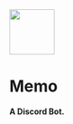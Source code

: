 <img src="https://raw.githubusercontent.com/sijey-praveen/Memo/d23b2a7ca082d67a888b3752879badc5df51a436/VisualElements/VisualElements_512.svg" width="80px">

# Memo
**A Discord Bot.**
